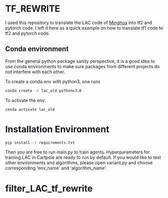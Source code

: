 # TF_REWRITE

I used this repository to translate the LAC code of [Minghoa](https://github.com/hithmh/Actor-critic-with-stability-guarantee) into tf2 and pytorch code. I left it here as a
quick example on how to translate tf1 code to tf2 and pytorch code.

## Conda environment

From the general python package sanity perspective, it is a good idea to use conda environments to make sure packages from different projects do not interfere with each other.

To create a conda env with python3, one runs

```bash
conda create -n lac_old python=3.6
```

To activate the env:

```
conda activate lac_old
```

# Installation Environment

```bash
pip install -r requirements.txt
```

Then you are free to run main.py to train agents. Hyperparameters for training LAC in Cartpole are ready to run by default. If you would like to test other environments and algorithms, please open variant.py and choose corresponding 'env_name' and 'algorithm_name'.

# filter_LAC_tf_rewrite
